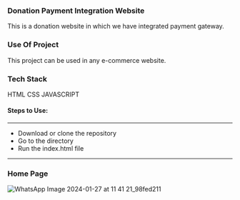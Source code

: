 ### Donation Payment Integration Website
This is a donation website in which we have integrated payment gateway.

### Use Of Project
This project can be used in any e-commerce website.

### Tech Stack
HTML
CSS
JAVASCRIPT

#### Steps to Use:

---

- Download or clone the repository
- Go to the directory
- Run the index.html file

---


### Home Page
![WhatsApp Image 2024-01-27 at 11 41 21_98fed211](https://github.com/subash-ghub/Payment_Integration/assets/104593776/b33b22ec-934d-4bbd-b3b2-7c8a33c8a9a6)




